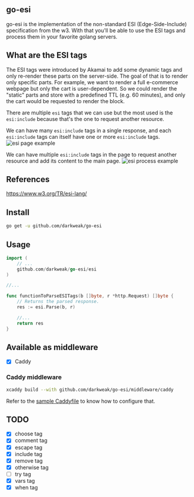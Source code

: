 go-esi
------

go-esi is the implementation of the non-standard ESI (Edge-Side-Include) specification from the w3. With that you'll be able to use the ESI tags and process them in your favorite golang servers.

## What are the ESI tags
The ESI tags were introduced by Akamai to add some dynamic tags and only re-render these parts on the server-side.
The goal of that is to render only specific parts. For example, we want to render a full e-commerce webpage but only the cart is user-dependent. So we could render the "static" parts and store with a predefined TTL (e.g. 60 minutes), and only the cart would be requested to render the block.

There are multiple `esi` tags that we can use but the most used is the `esi:include` because that's the one to request another resource.

We can have many `esi:include` tags in a single response, and each `esi:include` tags can itself have one or more `esi:include` tags.
![esi page example](https://github.com/darkweak/go-esi/blob/master/docs/esi_2.jpg?sanitize=true)

We can have multiple `esi:include` tags in the page to request another resource and add its content to the main page.
![esi process example](https://github.com/darkweak/go-esi/blob/master/docs/esi_1.jpg?sanitize=true)

## References
https://www.w3.org/TR/esi-lang/

## Install
```bash
go get -u github.com/darkweak/go-esi
```

## Usage
```go
import (
    // ...
    github.com/darkweak/go-esi/esi
)

//...

func functionToParseESITags(b []byte, r *http.Request) []byte {
    // Returns the parsed response.
    res := esi.Parse(b, r)

    //...
    return res
}
```

## Available as middleware
- [x] Caddy

### Caddy middleware
```bash
xcaddy build --with github.com/darkweak/go-esi/middleware/caddy
```
Refer to the [sample Caddyfile](https://github.com/darkweak/go-esi/blob/master/middleware/caddy/Caddyfile) to know how to configure that.

## TODO
- [x] choose tag
- [x] comment tag
- [x] escape tag
- [x] include tag
- [x] remove tag
- [x] otherwise tag
- [ ] try tag
- [x] vars tag
- [x] when tag
